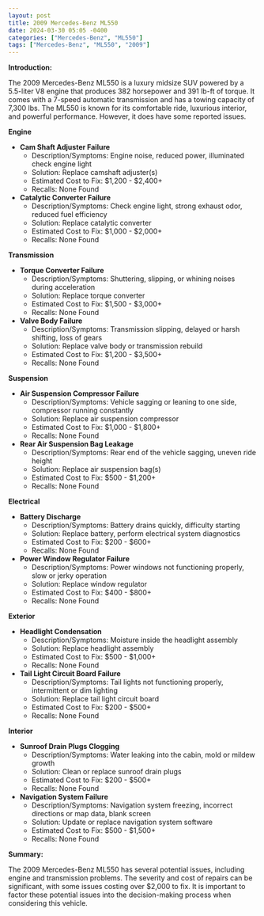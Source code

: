 ```yaml
---
layout: post
title: 2009 Mercedes-Benz ML550
date: 2024-03-30 05:05 -0400
categories: ["Mercedes-Benz", "ML550"]
tags: ["Mercedes-Benz", "ML550", "2009"]
---
```

**Introduction:**

The 2009 Mercedes-Benz ML550 is a luxury midsize SUV powered by a 5.5-liter V8 engine that produces 382 horsepower and 391 lb-ft of torque. It comes with a 7-speed automatic transmission and has a towing capacity of 7,300 lbs. The ML550 is known for its comfortable ride, luxurious interior, and powerful performance. However, it does have some reported issues.

**Engine**

* **Cam Shaft Adjuster Failure**
    * Description/Symptoms: Engine noise, reduced power, illuminated check engine light
    * Solution: Replace camshaft adjuster(s)
    * Estimated Cost to Fix: $1,200 - $2,400+
    * Recalls: None Found
* **Catalytic Converter Failure**
    * Description/Symptoms: Check engine light, strong exhaust odor, reduced fuel efficiency
    * Solution: Replace catalytic converter
    * Estimated Cost to Fix: $1,000 - $2,000+
    * Recalls: None Found

**Transmission**

* **Torque Converter Failure**
    * Description/Symptoms: Shuttering, slipping, or whining noises during acceleration
    * Solution: Replace torque converter
    * Estimated Cost to Fix: $1,500 - $3,000+
    * Recalls: None Found
* **Valve Body Failure**
    * Description/Symptoms: Transmission slipping, delayed or harsh shifting, loss of gears
    * Solution: Replace valve body or transmission rebuild
    * Estimated Cost to Fix: $1,200 - $3,500+
    * Recalls: None Found

**Suspension**

* **Air Suspension Compressor Failure**
    * Description/Symptoms: Vehicle sagging or leaning to one side, compressor running constantly
    * Solution: Replace air suspension compressor
    * Estimated Cost to Fix: $1,000 - $1,800+
    * Recalls: None Found
* **Rear Air Suspension Bag Leakage**
    * Description/Symptoms: Rear end of the vehicle sagging, uneven ride height
    * Solution: Replace air suspension bag(s)
    * Estimated Cost to Fix: $500 - $1,200+
    * Recalls: None Found

**Electrical**

* **Battery Discharge**
    * Description/Symptoms: Battery drains quickly, difficulty starting
    * Solution: Replace battery, perform electrical system diagnostics
    * Estimated Cost to Fix: $200 - $600+
    * Recalls: None Found
* **Power Window Regulator Failure**
    * Description/Symptoms: Power windows not functioning properly, slow or jerky operation
    * Solution: Replace window regulator
    * Estimated Cost to Fix: $400 - $800+
    * Recalls: None Found

**Exterior**

* **Headlight Condensation**
    * Description/Symptoms: Moisture inside the headlight assembly
    * Solution: Replace headlight assembly
    * Estimated Cost to Fix: $500 - $1,000+
    * Recalls: None Found
* **Tail Light Circuit Board Failure**
    * Description/Symptoms: Tail lights not functioning properly, intermittent or dim lighting
    * Solution: Replace tail light circuit board
    * Estimated Cost to Fix: $200 - $500+
    * Recalls: None Found

**Interior**

* **Sunroof Drain Plugs Clogging**
    * Description/Symptoms: Water leaking into the cabin, mold or mildew growth
    * Solution: Clean or replace sunroof drain plugs
    * Estimated Cost to Fix: $200 - $500+
    * Recalls: None Found
* **Navigation System Failure**
    * Description/Symptoms: Navigation system freezing, incorrect directions or map data, blank screen
    * Solution: Update or replace navigation system software
    * Estimated Cost to Fix: $500 - $1,500+
    * Recalls: None Found

**Summary:**

The 2009 Mercedes-Benz ML550 has several potential issues, including engine and transmission problems. The severity and cost of repairs can be significant, with some issues costing over $2,000 to fix. It is important to factor these potential issues into the decision-making process when considering this vehicle.
